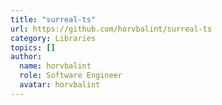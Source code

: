 ```yaml
---
title: "surreal-ts"
url: https://github.com/horvbalint/surreal-ts
category: Libraries
topics: []
author:
  name: horvbalint
  role: Software Engineer
  avatar: horvbalint
---
```



